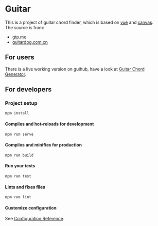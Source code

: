 # Guitar

This is a project of guitar chord finder, which is based on [vue](https://vuejs.org/) and [canvas](https://developer.mozilla.org/en-US/docs/Web/API/Canvas_API). The source is from:

* [gtp.me](http://www.gtp.me/gongju/2011/0507_8899.html)
* [guitardog.com.cn](http://www.guitardog.com.cn/hexian.php)
## For users

There is a live working version on guihub, have a look at [Guitar Chord Generator](https://vanabel.github.io/guitar/).

## For developers
### Project setup
```
npm install
```

#### Compiles and hot-reloads for development
```
npm run serve
```

#### Compiles and minifies for production
```
npm run build
```

#### Run your tests
```
npm run test
```

#### Lints and fixes files
```
npm run lint
```

#### Customize configuration
See [Configuration Reference](https://cli.vuejs.org/config/).
